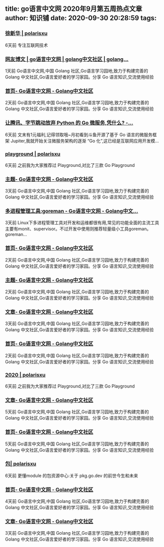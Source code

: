 
title: go语言中文网 2020年9月第五周热点文章
author: 知识铺
date: 2020-09-30 20:28:59
tags: 
---
  
### [徐新华 | polarisxu](https://zshipu.com/t?url=http://blog.studygolang.com/author/polaris/)

 6天前 专注互联网技术

### [网友博文 | go语言中文网 | golang中文社区 | golang...](https://zshipu.com/t?url=https://studygolang.com/articles)

 1天前 Go语言中文网,中国 Golang 社区,Go语言学习园地,致力于构建完善的 Golang 中文社区,Go语言爱好者的学习家园。分享 Go 语言知识,交流使用经验

### [首页- Go语言中文网 - Golang中文社区](https://zshipu.com/t?url=https://studygolang.com/?t=1500391962993)

 2天前 Go语言中文网,中国 Golang 社区,Go语言学习园地,致力于构建完善的 Golang 中文社区,Go语言爱好者的学习家园。分享 Go 语言知识,交流使用经验

### [让腾讯、字节跳动放弃 Python 的 Go 微服务,凭什么? -...](https://zshipu.com/t?url=https://studygolang.com/articles/29590)

 6天前 文末有1元福利,记得领取哦~月初看到斗鱼开源了基于 Go 语言的微服务框架 Jupiter,我就开始关注微服务架构的逐渐 “Go 化”,这已经是互联网应用开发模...

### [playground | polarisxu](https://zshipu.com/t?url=http://blog.studygolang.com/tag/playground/)

 6天前 之前我为大家推荐过 Playground,对比了三款 Go Playground

### [主题- Go语言中文网 - Golang中文社区](https://zshipu.com/t?url=https://studygolang.com/topics)

 3天前 Go语言中文网,中国 Golang 社区,Go语言学习园地,致力于构建完善的 Golang 中文社区,Go语言爱好者的学习家园。分享 Go 语言知识,交流使用经验

### [多进程管理工具:goreman - Go语言中文网 - Golang中文...](https://zshipu.com/t?url=https://studygolang.com/articles/1373)

 3天前 Linux下多进程管理工具对开发和运维都很有用,常见的功能全面的主流工具主要有monit、supervisor。不过开发中使用则推荐轻量级小工具goreman。 goreman...

### [首页- Go语言中文网 - Golang中文社区](https://zshipu.com/t?url=https://studygolang.com/?tab=all)

 2天前 Go语言中文网,中国 Golang 社区,Go语言学习园地,致力于构建完善的 Golang 中文社区,Go语言爱好者的学习家园。分享 Go 语言知识,交流使用经验

### [主题- Go语言中文网 - Golang中文社区](https://zshipu.com/t?url=https://studygolang.com/topics/last)

 2天前 Go语言中文网,中国 Golang 社区,Go语言学习园地,致力于构建完善的 Golang 中文社区,Go语言爱好者的学习家园。分享 Go 语言知识,交流使用经验

### [文章- Go语言中文网 - Golang中文社区](https://zshipu.com/t?url=https://studygolang.com/articles/5004%22)

 3天前 Go语言中文网,中国 Golang 社区,Go语言学习园地,致力于构建完善的 Golang 中文社区,Go语言爱好者的学习家园。分享 Go 语言知识,交流使用经验

### [首页- Go语言中文网 - Golang中文社区](https://zshipu.com/t?url=https://studygolang.com/?_t=1555202317)

 2天前 Go语言中文网,中国 Golang 社区,Go语言学习园地,致力于构建完善的 Golang 中文社区,Go语言爱好者的学习家园。分享 Go 语言知识,交流使用经验

### [2020 | polarisxu](https://zshipu.com/t?url=http://blog.studygolang.com/2020/)

 6天前 之前我为大家推荐过 Playground,对比了三款 Go Playground

### [文章- Go语言中文网 - Golang中文社区](https://zshipu.com/t?url=https://studygolang.com/articles?lastid=9212)

 5天前 Go语言中文网,中国 Golang 社区,Go语言学习园地,致力于构建完善的 Golang 中文社区,Go语言爱好者的学习家园。分享 Go 语言知识,交流使用经验

### [首页- Go语言中文网 - Golang中文社区](https://zshipu.com/t?url=https://studygolang.com/?tab=city/*&^%$)

 5天前 Go语言中文网,中国 Golang 社区,Go语言学习园地,致力于构建完善的 Golang 中文社区,Go语言爱好者的学习家园。分享 Go 语言知识,交流使用经验

### [包| polarisxu](https://zshipu.com/t?url=http://blog.studygolang.com/?s=%E5%8C%85&searchsubmit=)

 6天前 更懂module 的包资源中心:关于 pkg.go.dev 的前世今生和未来

### [首页- Go语言中文网 - Golang中文社区](https://zshipu.com/t?url=https://studygolang.com/?clicktime=1576209224)

 4天前 Go语言中文网,中国 Golang 社区,Go语言学习园地,致力于构建完善的 Golang 中文社区,Go语言爱好者的学习家园。分享 Go 语言知识,交流使用经验

### [文章- Go语言中文网 - Golang中文社区](https://zshipu.com/t?url=https://studygolang.com/articles/116817)

 3天前 Go语言中文网,中国 Golang 社区,Go语言学习园地,致力于构建完善的 Golang 中文社区,Go语言爱好者的学习家园。分享 Go 语言知识,交流使用经验

